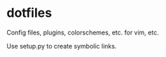 dotfiles
========

Config files, plugins, colorschemes, etc. for vim, etc.

Use setup.py to create symbolic links.

